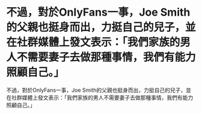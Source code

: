 #  不過，對於OnlyFans一事，Joe Smith的父親也挺身而出，力挺自己的兒子，並在社群媒體上發文表示：「我們家族的男人不需要妻子去做那種事情，我們有能力照顧自己。」 
  不過，對於OnlyFans一事，Joe Smith的父親也挺身而出，力挺自己的兒子，並在社群媒體上發文表示：「我們家族的男人不需要妻子去做那種事情，我們有能力照顧自己。」